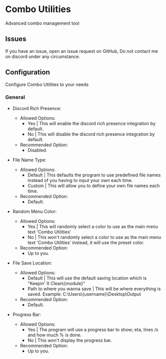 # Combo Utilities
Advanced combo management tool
## Issues
If you have an issue, open an issue request on GitHub, Do not contact me on discord under any circumstance.
## Configuration
Configure Combo Utilities to your needs
### General
  * Discord Rich Presence:
     * Allowed Options:
        * Yes | This will enable the discord rich presence integration by default.
        * No  | This will disable the discord rich presence integration by default.
     * Recommended Option:
        * Disabled.

  * File Name Type:
     * Allowed Options:
        * Default | This defaults the program to use predefined file names instead of you having to input your own each time.
        * Custom  | This will allow you to define your own file names each time.
     * Recommended Option:
        * Default.

  * Random Menu Color:
     * Allowed Options:
        * Yes | This will randomly select a color to use as the main menu text 'Combo Utilities'
        * No  | This won't randomly select a color to use as the main menu text 'Combo Utilities' instead, it will use the preset color.
     * Recommended Option:
        * Up to you.

  * File Save Location: 
     * Allowed Options:
        * Default                      | This will use the default saving location which is "Keepin' It Clean\\{module}"
        * Path to where you wanna save | This will be where everything is saved. Example: C:\Users\\{username}\Desktop\Output
     * Recommended Option:
        * Default.

  * Progress Bar:
     * Allowed Options:
        * Yes | The program will use a progress bar to show; eta, lines /s and how much % is done.
        * No  | This won't display the progress bar.
     * Recommended Option:
        * Up to you.
